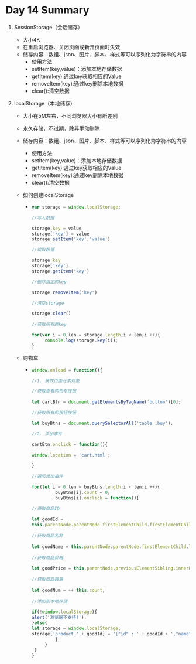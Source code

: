 # Day 14 Summary

1. SessionStorage（会话储存）

   - 大小4K
   - 在重启浏览器、关闭页面或新开页面时失效
   - 储存内容：数组、json、图片、脚本、样式等可以序列化为字符串的内容
     - 使用方法
     - setItem(key,value)：添加本地存储数据 
     - getItem(key):通过key获取相应的Value
     - removeItem(key):通过key删除本地数据
     - clear():清空数据

2. localStorage（本地储存）

   - 大小在5M左右，不同浏览器大小有所差别

   - 永久存储，不过期，除非手动删除

   - 储存内容：数组、json、图片、脚本、样式等可以序列化为字符串的内容

     - 使用方法
     - setItem(key,value)：添加本地存储数据 
     - getItem(key):通过key获取相应的Value
     - removeItem(key):通过key删除本地数据
     - clear():清空数据

   - 如何创建localStorage

     - ```javascript
       var storage = window.localStorage;
       
       //写入数据
       
       storage.key = value
       storage['key'] = value
       storage.setItem('key','value')
       
       //读取数据
       
       storage.key
       storage['key']
       storage.getItem('key')
       
       //删除指定的key
       
       storage.removeItem('key')
       
       //清空storage
       
       storage.clear()
       	
       //获取所有的key
       
       for(var i = 0,len = storage.length;i < len;i ++){
       		console.log(storage.key(i));
       }
       ```

   - 购物车

     - ```javascript
       window.onload = function(){
       
       //1. 获取页面元素对象
       
       //获取查看购物车按钮
           
       let cartBtn = document.getElementsByTagName('button')[0];
       
       //获取所有的按钮按钮
       
       let buyBtns = document.querySelectorAll('table .buy');
       
       //2. 添加事件
       
       cartBtn.onclick = function(){
       
       window.location = 'cart.html';
       
       }
           
       //遍历添加事件
       
       for(let i = 0,len = buyBtns.length;i < len;i ++){
       			buyBtns[i].count = 0;
       			buyBtns[i].onclick = function(){
       
       //获取商品ID
                       
       let goodId =
       this.parentNode.parentNode.firstElementChild.firstElementChild.value;
                       
       //获取商品名称
                       
       let goodName = this.parentNode.parentNode.firstElementChild.lastChild.nodeValue;
                       
       //获取商品价格
                       
       let goodPrice = this.parentNode.previousElementSibling.innerHTML;
                       
       //获取商品数量
                       
       let goodNum = ++ this.count;
                       
       //添加到本地存储
                       
       if(!window.localStorage){
       alert('浏览器不支持!');
       }else{
       let storage = window.localStorage;
       storage['product_' + goodId] = '{"id" : ' + goodId + ',"name" : "' + goodName + '","price" : ' + goodPrice + ',"num" : ' + goodNum + '}';
       			}
       		}
       	}
       }
       ```

       
